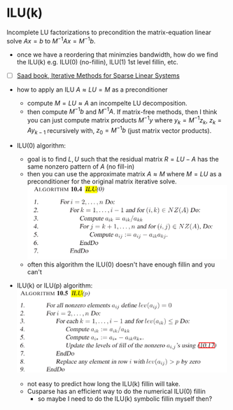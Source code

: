 # ILU(k) 
Incomplete LU factorizations to precondition the matrix-equation linear solve $A x = b$ to $M^{-1} A x = M^{-1} b$. 
* once we have a reordering that minimzies bandwidth, how do we find the ILU(k) e.g. ILU(0) (no-fillin), ILU(1) 1st level fillin, etc. 
- [ ] [Saad book, Iterative Methods for Sparse Linear Systems](https://www-users.cse.umn.edu/~saad/IterMethBook_2ndEd.pdf)

* how to apply an ILU $A \approx LU = M$ as a preconditioner
    * compute $M = LU \approx A$ an incompelte LU decomposition.
    * then compute $M^{-1} b$ and $M^{-1} A$. If matrix-free methods, then I think you can just compute matrix products $M^{-1} y$ where $y_k = M^{-1} z_k$, $z_k = A y_{k-1}$ recursively with, $z_0 = M^{-1} b$ (just matrix vector products).

* ILU(0) algorithm:
    * goal is to find $L,U$ such that the residual matrix $R = LU - A$ has the same nonzero pattern of $A$ (no fill-in)
    * then you can use the approximate matrix $A \approx M$ where $M = LU$ as a preconditioner for the original matrix iterative solve.
    ![ILU(0) algorithm](ilu0.png)
    * often this algorithm the ILU(0) doesn't have enough fillin and you can't 

* ILU(k) or ILU(p) algorithm:
    ![ILU(p) algorithm](ilup.png)
    * not easy to predict how long the ILU(k) fillin will take.
    * Cusparse has an efficient way to do the numerical ILU(0) fillin
        * so maybe I need to do the ILU(k) symbolic fillin myself then?